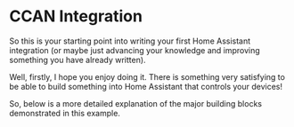 # CCAN Integration 

So this is your starting point into writing your first Home Assistant integration (or maybe just advancing your knowledge and improving something you have already written).

Well, firstly, I hope you enjoy doing it.  There is something very satisfying to be able to build something into Home Assistant that controls your devices!

So, below is a more detailed explanation of the major building blocks demonstrated in this example.

